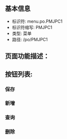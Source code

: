 
## 基本信息

- 标识符: menu.po.PMJPC1
- 标识符缩写: PMJPC1
- 类型: 菜单
- 路径: /po/PMJPC1

## 页面功能描述：





## 按钮列表:


### 保存



### 新增



### 查询



### 删除


